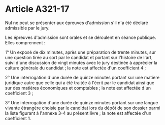 # Article A321-17

Nul ne peut se présenter aux épreuves d'admission s'il n'a été déclaré admissible par le jury.

Les épreuves d'admission sont orales et se déroulent en séance publique. Elles comprennent :

1° Un exposé de dix minutes, après une préparation de trente minutes, sur une question tirée au sort par le candidat et portant sur l'histoire de l'art, suivi d'une discussion de vingt minutes avec le jury destinée à apprécier la culture générale du candidat ; la note est affectée d'un coefficient 4 ;

2° Une interrogation d'une durée de quinze minutes portant sur une matière juridique autre que celle qui a été traitée à l'écrit par le candidat ainsi que sur des matières économiques et comptables ; la note est affectée d'un coefficient 3 ;

3° Une interrogation d'une durée de quinze minutes portant sur une langue vivante étrangère choisie par le candidat lors du dépôt de son dossier parmi la liste figurant à l'annexe 3-4 au présent livre ; la note est affectée d'un coefficient 1.
